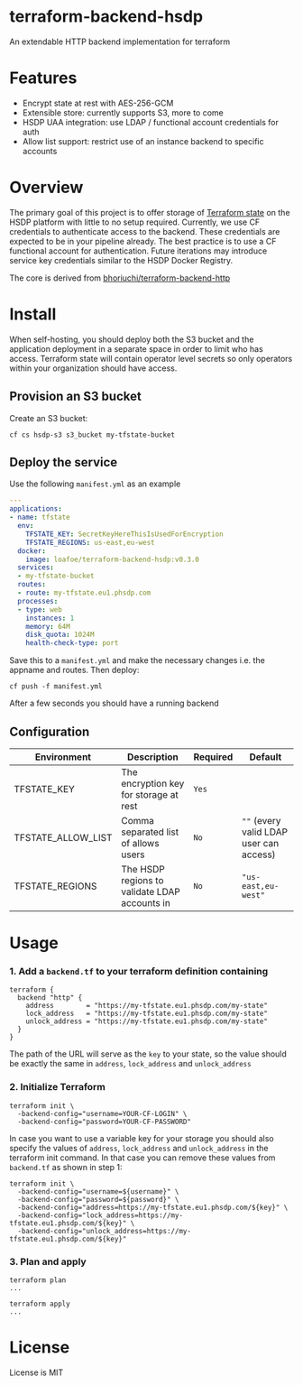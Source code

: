 # terraform-backend-hsdp
An extendable HTTP backend implementation for terraform

# Features

* Encrypt state at rest with AES-256-GCM
* Extensible store: currently supports S3, more to come
* HSDP UAA integration: use LDAP / functional account credentials for auth
* Allow list support: restrict use of an instance backend to specific accounts

# Overview

The primary goal of this project is to offer storage of [Terraform state](https://www.terraform.io/docs/state/index.html) on the HSDP platform with little to no setup required. 
Currently, we use CF credentials to authenticate access to the backend. 
These credentials are expected to be in your pipeline already. 
The best practice is to use a CF functional account for authentication.
Future iterations may introduce service key credentials similar to the HSDP Docker Registry.

The core is derived from [bhoriuchi/terraform-backend-http](https://github.com/bhoriuchi/terraform-backend-http)

# Install
When self-hosting, you should deploy both the S3 bucket and the application deployment
in a separate space in order to limit who has access. Terraform state will contain operator
level secrets so only operators within your organization should have access.

## Provision an S3 bucket
Create an S3 bucket:
```shell
cf cs hsdp-s3 s3_bucket my-tfstate-bucket
```

## Deploy the service

Use the following `manifest.yml` as an example

```yaml
---
applications:
- name: tfstate
  env:
    TFSTATE_KEY: SecretKeyHereThisIsUsedForEncryption
    TFSTATE_REGIONS: us-east,eu-west
  docker:
    image: loafoe/terraform-backend-hsdp:v0.3.0
  services:
  - my-tfstate-bucket
  routes:
  - route: my-tfstate.eu1.phsdp.com
  processes:
  - type: web
    instances: 1
    memory: 64M
    disk_quota: 1024M
    health-check-type: port
```

Save this to a `manifest.yml` and make the necessary changes i.e. the appname and routes. Then deploy:

```shell
cf push -f manifest.yml
```
After a few seconds you should have a running backend

## Configuration
| Environment | Description | Required | Default |
|-------------|-------------|----------|---------|
| TFSTATE\_KEY | The encryption key for storage at rest | `Yes` | |
| TFSTATE\_ALLOW\_LIST | Comma separated list of allows users | `No` |`""` (every valid LDAP user can access) |
| TFSTATE\_REGIONS | The HSDP regions to validate LDAP accounts in | `No` | `"us-east,eu-west"` |  

# Usage

### 1. Add a `backend.tf` to your terraform definition containing

```hcl
terraform {
  backend "http" {
    address        = "https://my-tfstate.eu1.phsdp.com/my-state"
    lock_address   = "https://my-tfstate.eu1.phsdp.com/my-state"
    unlock_address = "https://my-tfstate.eu1.phsdp.com/my-state"
  }
}
```

The path of the URL will serve as the `key` to your state, so the value should be exactly the same in `address`, `lock_address` and `unlock_address`

### 2. Initialize Terraform

```shell
terraform init \
  -backend-config="username=YOUR-CF-LOGIN" \
  -backend-config="password=YOUR-CF-PASSWORD"
```

In case you want to use a variable key for your storage you should also specify the values of `address`, `lock_address` and `unlock_address` in the terraform init command. In that
case you can remove these values from `backend.tf` as shown in step 1:

```shell
terraform init \
  -backend-config="username=${username}" \
  -backend-config="password=${password}" \
  -backend-config="address=https://my-tfstate.eu1.phsdp.com/${key}" \
  -backend-config="lock_address=https://my-tfstate.eu1.phsdp.com/${key}" \
  -backend-config="unlock_address=https://my-tfstate.eu1.phsdp.com/${key}"

```

### 3. Plan and apply

```shell
terraform plan
...

terraform apply
...
```

# License
License is MIT
